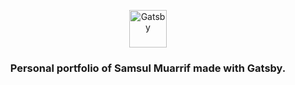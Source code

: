 <p align="center">
  <a href="https://www.gatsbyjs.com">
    <img alt="Gatsby" src="https://www.gatsbyjs.com/Gatsby-Monogram.svg" width="60" />
  </a>
</p>
<h3 align="center">
  Personal portfolio of Samsul Muarrif made with Gatsby.
</h3>
